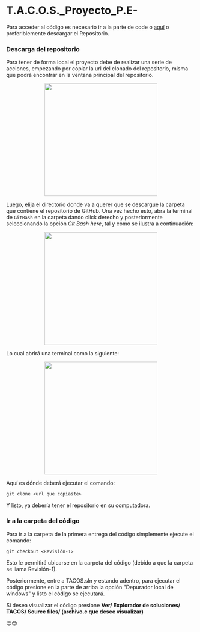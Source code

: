 # T.A.C.O.S._Proyecto_P.E-

 Para acceder al código es necesario ir a la parte de code o [aquí](https://github.com/soy-russ-bp/T.A.C.O.S._Proyecto_P.E-/tree/Revisi%C3%B3n-1/TACOS-SRC/TACOS) o preferiblemente descargar el Repositorio.
 
 ### Descarga del repositorio

Para tener de forma local el proyecto debe de realizar una serie de acciones, empezando por copiar la url del clonado del repositorio, misma que podrá encontrar en la ventana principal del repositorio.

<p align="center">
    <img src="https://docs.github.com/assets/cb-88716/images/help/repository/https-url-clone-cli.png" width="300px">
</p>

Luego, elija el directorio donde va a querer que se descargue la carpeta que contiene el repositorio de GitHub. Una vez hecho esto, abra la terminal de `GitBash` en la carpeta dando click derecho y posteriormente seleccionando la opción _Git Bash here_, tal y como se ilustra a continuación:

<p align="center">
    <img src="https://jcutrer.com/wp-content/uploads/2018/01/git-bash-here-right-click.png.webp" width="300px">
</p>

Lo cual abrirá una terminal como la siguiente:

<p align="center">
    <img src="https://linuxhint.com/wp-content/uploads/2022/09/add-git-bash-windows-terminal-19.png" width="300px">
</p>

Aquí es dónde deberá ejecutar el comando:

```text
git clone <url que copiaste>
```

Y listo, ya debería tener el repositorio en su computadora.

### Ir a la carpeta del código

Para ir a la carpeta de la primera entrega del código simplemente ejecute el comando:

```text
git checkout <Revisión-1>
```
Esto le permitirá ubicarse en la carpeta del código (debido a que la carpeta se llama Revisión-1).

Posteriormente, entre a TACOS.sln y estando adentro, para ejecutar el código presione en la parte de arriba la opción "Depurador local de windows" y listo el código se ejecutará.

Si desea visualizar el código presione **Ver/ Explorador de soluciones/ TACOS/ Source files/ (archivo.c que desee visualizar)**

😊😉
